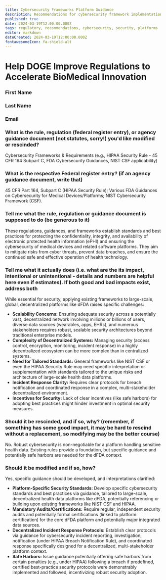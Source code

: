 ```yaml
---
title: Cybersecurity Frameworks Platform Guidance
description: Recommendations for cybersecurity framework implementation in dFDA platform context
published: true
date: 2024-03-19T12:00:00.000Z
tags: regulatory, recommendations, cybersecurity, security, platforms
editor: markdown
dateCreated: 2024-03-19T12:00:00.000Z
fontawesomeIcon: fa-shield-alt
---
```


# Help DOGE Improve Regulations to Accelerate BioMedical Innovation

### First Name

### Last Name

### Email

### What is the rule, regulation (federal register entry), or agency guidance document (not statutes, sorry!) you'd like modified or rescinded?

Cybersecurity Frameworks & Requirements (e.g., HIPAA Security Rule - 45 CFR 164 Subpart C, FDA Cybersecurity Guidances, NIST CSF applicability)

### What is the respective Federal register entry? (if an agency guidance document, write that)

45 CFR Part 164, Subpart C (HIPAA Security Rule); Various FDA Guidances on Cybersecurity for Medical Devices/Platforms; NIST Cybersecurity Framework (CSF).

### Tell me what the rule, regulation or guidance document is supposed to do (be generous to it)

These regulations, guidances, and frameworks establish standards and best practices for protecting the confidentiality, integrity, and availability of electronic protected health information (ePHI) and ensuring the cybersecurity of medical devices and related software platforms. They aim to mitigate risks from cyber threats, prevent data breaches, and ensure the continued safe and effective operation of health technology.

### Tell me what it actually does (i.e. what are the its impact, intentional or unintentional - details and numbers are helpful here even if estimates). If both good and bad impacts exist, address both

While essential for security, applying existing frameworks to large-scale, global, decentralized platforms like dFDA raises specific challenges:

* **Scalability Concerns:** Ensuring adequate security across a potentially vast, decentralized network involving millions or billions of users, diverse data sources (wearables, apps, EHRs), and numerous stakeholders requires robust, scalable security architectures beyond traditional enterprise models.
* **Complexity of Decentralized Systems:** Managing security (access control, encryption, monitoring, incident response) in a highly decentralized ecosystem can be more complex than in centralized systems.
* **Need for Tailored Standards:** General frameworks like NIST CSF or even the HIPAA Security Rule may need specific interpretation or supplementation with standards tailored to the unique risks and architecture of large-scale health data platforms.
* **Incident Response Clarity:** Requires clear protocols for breach notification and coordinated response in a complex, multi-stakeholder decentralized environment.
* **Incentives for Security:** Lack of clear incentives (like safe harbors) for adopting best practices might hinder investment in optimal security measures.

### Should it be rescinded, and if so, why? (remember, if something has some good impact, it may be hard to rescind without a replacement, so modifying may be the better course)

No. Robust cybersecurity is non-negotiable for a platform handling sensitive health data. Existing rules provide a foundation, but specific guidance and potentially safe harbors are needed for the dFDA context.

### Should it be modified and if so, how?

Yes, specific guidance should be developed, and interpretations clarified:

* **Platform-Specific Security Standards:** Develop specific cybersecurity standards and best practices via guidance, tailored to large-scale, decentralized health data platforms like dFDA, potentially referencing or building upon existing frameworks like NIST CSF and HIPAA.
* **Mandatory Audits/Certifications:** Require regular, independent security audits and potentially formal certifications (linked to platform certification) for the core dFDA platform and potentially major integrated data sources.
* **Decentralized Incident Response Protocols:** Establish clear protocols via guidance for cybersecurity incident reporting, investigation, notification (under HIPAA Breach Notification Rule), and coordinated response specifically designed for a decentralized, multi-stakeholder platform context.
* **Safe Harbors:** Issue guidance potentially offering safe harbors from certain penalties (e.g., under HIPAA) following a breach if predefined, certified best-practice security protocols were demonstrably implemented and followed, incentivizing robust security adoption.
